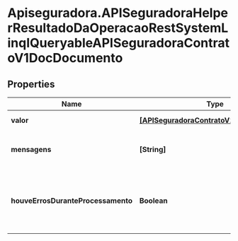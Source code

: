 # Apiseguradora.APISeguradoraHelperResultadoDaOperacaoRestSystemLinqIQueryableAPISeguradoraContratoV1DocDocumento

## Properties
Name | Type | Description | Notes
------------ | ------------- | ------------- | -------------
**valor** | [**[APISeguradoraContratoV1DocDocumento]**](APISeguradoraContratoV1DocDocumento.md) | Valor da Operação | [optional] 
**mensagens** | **[String]** | Mensagens de contexto da operação | [optional] 
**houveErrosDuranteProcessamento** | **Boolean** | Indicador se a operação foi concluída com sucesso | [optional] 


